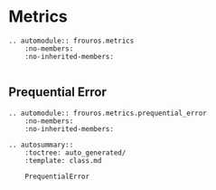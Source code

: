 # Metrics

```{eval-rst}
.. automodule:: frouros.metrics
    :no-members:
    :no-inherited-members:
```

```{currentmodule} frouros.metrics
```

## Prequential Error

```{eval-rst}
.. automodule:: frouros.metrics.prequential_error
    :no-members:
    :no-inherited-members:
```

```{eval-rst}
.. autosummary::
    :toctree: auto_generated/
    :template: class.md

    PrequentialError
```
